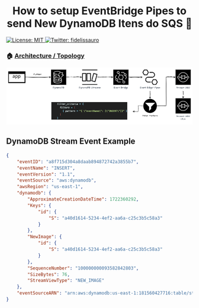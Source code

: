 <h1 align="center">How to setup EventBridge Pipes to send New DynamoDB Itens do SQS 👋</h1>
<p>
  <a href="/LICENSE " target="_blank">
    <img alt="License: MIT" src="https://img.shields.io/badge/License-MIT-yellow.svg" />
  </a>
  <a href="https://twitter.com/fidelissauro" target="_blank">
    <img alt="Twitter: fidelissauro" src="https://img.shields.io/twitter/follow/fidelissauro.svg?style=social" />
  </a>
</p>


### 🏠 [Architecture / Topology](/)

![topology](.github/asserts/scale.png)

## DynamoDB Stream Event Example 

```json
{
    "eventID": "a8f715d304a8daab894872742a3855b7",
    "eventName": "INSERT",
    "eventVersion": "1.1",
    "eventSource": "aws:dynamodb",
    "awsRegion": "us-east-1",
    "dynamodb": {
        "ApproximateCreationDateTime": 1722360292,
        "Keys": {
            "id": {
                "S": "a40d1614-5234-4ef2-aa6a-c25c3b5c58a3"
            }
        },
        "NewImage": {
            "id": {
                "S": "a40d1614-5234-4ef2-aa6a-c25c3b5c58a3"
            }
        },
        "SequenceNumber": "100000000093582842803",
        "SizeBytes": 76,
        "StreamViewType": "NEW_IMAGE"
    },
    "eventSourceARN": "arn:aws:dynamodb:us-east-1:181560427716:table/stream-pipe/stream/2024-07-30T17:20:48.118"
}
```